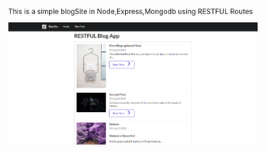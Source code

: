This is a simple blogSite in Node,Express,Mongodb using RESTFUL Routes

<img src="/assets/BlogSite.png" alt="Site Image">
